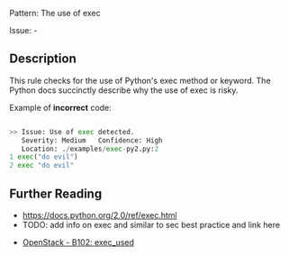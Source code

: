 Pattern: The use of exec

Issue: -

## Description

This rule checks for the use of Python's exec method or keyword. The
Python docs succinctly describe why the use of exec is risky.

Example of **incorrect** code:

```python

>> Issue: Use of exec detected.
   Severity: Medium   Confidence: High
   Location: ./examples/exec-py2.py:2
1 exec("do evil")
2 exec "do evil"

```

## Further Reading

  - <https://docs.python.org/2.0/ref/exec.html>
  - TODO: add info on exec and similar to sec best practice and link here
* [OpenStack - B102: exec_used](https://docs.openstack.org/developer/bandit/plugins/exec_used.html)
